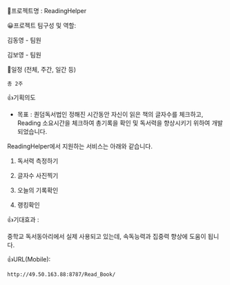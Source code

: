 📁프로젝트명 : ReadingHelper

😀프로젝트 팀구성 및 역할: 

  김동영 - 팀원
  
  김보영 - 팀원
 
 
 📆일정 (전체, 주간, 일간 등)
 
    총 2주
    

👍기획의도

   - 목표 : 퀀덤독서법인 정해진 시간동안 자신이 읽은 책의 글자수를 체크하고,    
            Reading 소요시간을 체크하여 총기록을 확인 및 독서력을 향상시키기 위하여 개발되었습니다.
            

  ReadingHelper에서 지원하는 서비스는 아래와 같습니다.
  
  1. 독서력 측정하기 
  
  2. 글자수 사진찍기 
  
  3. 오늘의 기록확인 
  
  4. 랭킹확인 


👍기대효과 : 

  중학교 독서동아리에서 실제 사용되고 있는데, 속독능력과 집중력 향상에 도움이 됩니다. 
  
  
  👍URL(Mobile): 
  
    http://49.50.163.88:8787/Read_Book/ 
